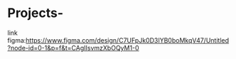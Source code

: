 # Projects-
link figma:https://www.figma.com/design/C7UFpJk0D3IYB0boMkqV47/Untitled?node-id=0-1&p=f&t=CAgIIsvmzXbOQyM1-0
